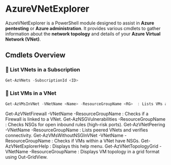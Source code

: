 # AzureVNetExplorer

AzureVNetExplorer is a PowerShell module designed to assist in **Azure pentesting** or **Azure administration**. It provides various cmdlets to gather information about the **network topology** and details of your **Azure Virtual Network (VNet)**.

## Cmdlets Overview

### 🔹 List VNets in a Subscription
```powershell
Get-AzVNets -SubscriptionId <ID>
```
### 🔹 List VMs in a VNet
```powershell
Get-AzVMsInVNet -VNetName <Name> -ResourceGroupName <RG>  : Lists VMs and their IPs in a VNet.
```

Get-AzVNetFirewall -VNetName <Name> -ResourceGroupName <RG>  : Checks if a Firewall is linked to a VNet.
Get-AzNSGVulnerabilities -ResourceGroupName <RG>  : Checks NSGs for open inbound rules (high-risk ports).
Get-AzVNetPeering -VNetName <Name> -ResourceGroupName <RG>  : Lists peered VNets and verifies connectivity.
Get-AzVMsWithoutNSGInVNet -VNetName <Name> -ResourceGroupName <RG>  : Checks if VMs within a VNet have NSGs.
Get-AzVNetExplorerHelp  : Displays this help menu.
Get-AzVNetTopologyGrid -VNetName <Name> -ResourceGroupName <RG>  : Displays VM topology in a grid format using Out-GridView.

